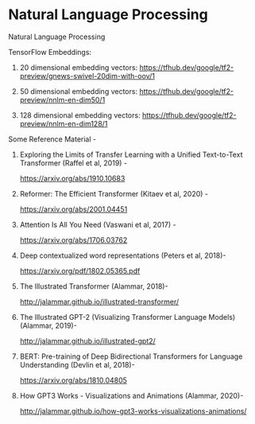 # Natural Language Processing

Natural Language Processing


TensorFlow Embeddings:

1. 20 dimensional embedding vectors: https://tfhub.dev/google/tf2-preview/gnews-swivel-20dim-with-oov/1

2. 50 dimensional embedding vectors: https://tfhub.dev/google/tf2-preview/nnlm-en-dim50/1

3. 128 dimensional embedding vectors: https://tfhub.dev/google/tf2-preview/nnlm-en-dim128/1


Some Reference Material - 

<ol>
<li>  Exploring the Limits of Transfer Learning with a Unified Text-to-Text Transformer (Raffel et al, 2019) - 
  
  https://arxiv.org/abs/1910.10683 </li>
  
 <li>  Reformer: The Efficient Transformer (Kitaev et al, 2020) - 
  
  https://arxiv.org/abs/2001.04451
</li>
<li>
   Attention Is All You Need (Vaswani et al, 2017) - 
  
  https://arxiv.org/abs/1706.03762
  
  <li>
   Deep contextualized word representations (Peters et al, 2018)-
  
  https://arxiv.org/pdf/1802.05365.pdf
</li>
<li> The Illustrated Transformer (Alammar, 2018)- 
  
  http://jalammar.github.io/illustrated-transformer/
</li> 
<li> The Illustrated GPT-2 (Visualizing Transformer Language Models) (Alammar, 2019)-
  
  http://jalammar.github.io/illustrated-gpt2/
  </li>
<li>  BERT: Pre-training of Deep Bidirectional Transformers for Language Understanding (Devlin et al, 2018)-
  
  https://arxiv.org/abs/1810.04805
  </li>
  <li>  How GPT3 Works - Visualizations and Animations (Alammar, 2020)-
  
  http://jalammar.github.io/how-gpt3-works-visualizations-animations/
  </li>
</ol>
